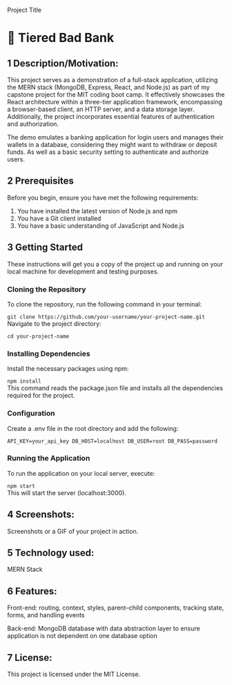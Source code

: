 Project Title
# 🏦 Tiered Bad Bank

## 1 Description/Motivation:
This project serves as a demonstration of a full-stack application, utilizing the MERN stack (MongoDB, Express, React, and Node.js) as part of my capstone project for the MIT coding boot camp. It effectively showcases the React architecture within a three-tier application framework, encompassing a browser-based client, an HTTP server, and a data storage layer. Additionally, the project incorporates essential features of authentication and authorization.

The demo emulates a banking application for login users and manages their wallets in a database, considering they might want to withdraw or deposit funds. As well as a basic security setting to authenticate and authorize users.

## 2 Prerequisites
Before you begin, ensure you have met the following requirements:

1. You have installed the latest version of Node.js and npm
2. You have a Git client installed
3. You have a basic understanding of JavaScript and Node.js

## 3 Getting Started
These instructions will get you a copy of the project up and running on your local machine for development and testing purposes.

### Cloning the Repository
To clone the repository, run the following command in your terminal:

``
git clone https://github.com/your-username/your-project-name.git
``
<br>
Navigate to the project directory:

``
cd your-project-name
``

### Installing Dependencies
Install the necessary packages using npm:

``
npm install
``
<br>
This command reads the package.json file and installs all the dependencies required for the project.

### Configuration
Create a .env file in the root directory and add the following:

``
API_KEY=your_api_key
DB_HOST=localhost
DB_USER=root
DB_PASS=password
``
### Running the Application
To run the application on your local server, execute:

``
npm start
``
<br>
This will start the server (localhost:3000).

## 4 Screenshots:
Screenshots or a GIF of your project in action.

## 5 Technology used:
MERN Stack

## 6 Features:
 Front-end: routing, context, styles, parent–child components, tracking state, forms, and handling events

 Back-end: MongoDB database with data abstraction layer to ensure application is not dependent on one database option

## 7 License:
This project is licensed under the MIT License.
